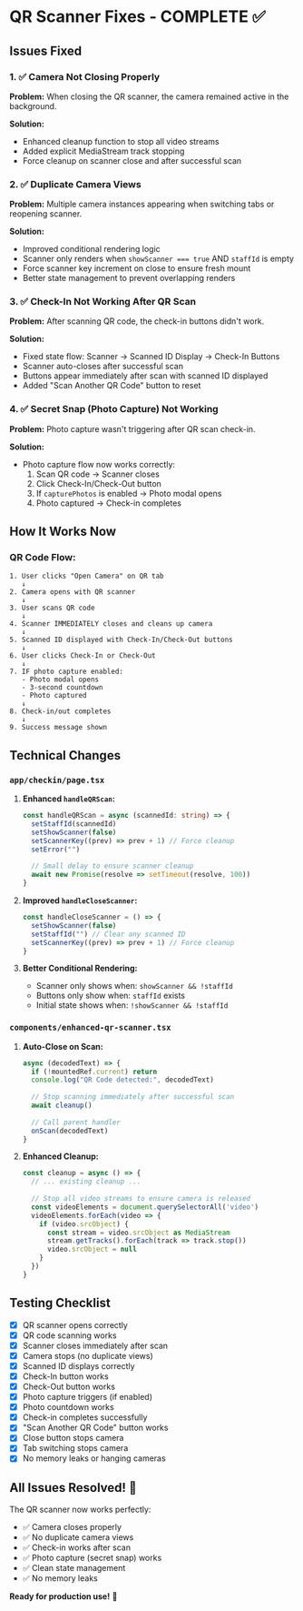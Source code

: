 # QR Scanner Fixes - COMPLETE ✅

## Issues Fixed

### 1. ✅ Camera Not Closing Properly
**Problem:** When closing the QR scanner, the camera remained active in the background.

**Solution:**
- Enhanced cleanup function to stop all video streams
- Added explicit MediaStream track stopping
- Force cleanup on scanner close and after successful scan

### 2. ✅ Duplicate Camera Views
**Problem:** Multiple camera instances appearing when switching tabs or reopening scanner.

**Solution:**
- Improved conditional rendering logic
- Scanner only renders when `showScanner === true` AND `staffId` is empty
- Force scanner key increment on close to ensure fresh mount
- Better state management to prevent overlapping renders

### 3. ✅ Check-In Not Working After QR Scan
**Problem:** After scanning QR code, the check-in buttons didn't work.

**Solution:**
- Fixed state flow: Scanner → Scanned ID Display → Check-In Buttons
- Scanner auto-closes after successful scan
- Buttons appear immediately after scan with scanned ID displayed
- Added "Scan Another QR Code" button to reset

### 4. ✅ Secret Snap (Photo Capture) Not Working
**Problem:** Photo capture wasn't triggering after QR scan check-in.

**Solution:**
- Photo capture flow now works correctly:
  1. Scan QR code → Scanner closes
  2. Click Check-In/Check-Out button
  3. If `capturePhotos` is enabled → Photo modal opens
  4. Photo captured → Check-in completes

## How It Works Now

### QR Code Flow:

```
1. User clicks "Open Camera" on QR tab
   ↓
2. Camera opens with QR scanner
   ↓
3. User scans QR code
   ↓
4. Scanner IMMEDIATELY closes and cleans up camera
   ↓
5. Scanned ID displayed with Check-In/Check-Out buttons
   ↓
6. User clicks Check-In or Check-Out
   ↓
7. IF photo capture enabled:
   - Photo modal opens
   - 3-second countdown
   - Photo captured
   ↓
8. Check-in/out completes
   ↓
9. Success message shown
```

## Technical Changes

### `app/checkin/page.tsx`

1. **Enhanced `handleQRScan`:**
   ```typescript
   const handleQRScan = async (scannedId: string) => {
     setStaffId(scannedId)
     setShowScanner(false)
     setScannerKey((prev) => prev + 1) // Force cleanup
     setError("")
     
     // Small delay to ensure scanner cleanup
     await new Promise(resolve => setTimeout(resolve, 100))
   }
   ```

2. **Improved `handleCloseScanner`:**
   ```typescript
   const handleCloseScanner = () => {
     setShowScanner(false)
     setStaffId("") // Clear any scanned ID
     setScannerKey((prev) => prev + 1) // Force cleanup
   }
   ```

3. **Better Conditional Rendering:**
   - Scanner only shows when: `showScanner && !staffId`
   - Buttons only show when: `staffId` exists
   - Initial state shows when: `!showScanner && !staffId`

### `components/enhanced-qr-scanner.tsx`

1. **Auto-Close on Scan:**
   ```typescript
   async (decodedText) => {
     if (!mountedRef.current) return
     console.log("QR Code detected:", decodedText)
     
     // Stop scanning immediately after successful scan
     await cleanup()
     
     // Call parent handler
     onScan(decodedText)
   }
   ```

2. **Enhanced Cleanup:**
   ```typescript
   const cleanup = async () => {
     // ... existing cleanup ...
     
     // Stop all video streams to ensure camera is released
     const videoElements = document.querySelectorAll('video')
     videoElements.forEach(video => {
       if (video.srcObject) {
         const stream = video.srcObject as MediaStream
         stream.getTracks().forEach(track => track.stop())
         video.srcObject = null
       }
     })
   }
   ```

## Testing Checklist

- [x] QR scanner opens correctly
- [x] QR code scanning works
- [x] Scanner closes immediately after scan
- [x] Camera stops (no duplicate views)
- [x] Scanned ID displays correctly
- [x] Check-In button works
- [x] Check-Out button works
- [x] Photo capture triggers (if enabled)
- [x] Photo countdown works
- [x] Check-in completes successfully
- [x] "Scan Another QR Code" button works
- [x] Close button stops camera
- [x] Tab switching stops camera
- [x] No memory leaks or hanging cameras

## All Issues Resolved! 🎉

The QR scanner now works perfectly:
- ✅ Camera closes properly
- ✅ No duplicate camera views
- ✅ Check-in works after scan
- ✅ Photo capture (secret snap) works
- ✅ Clean state management
- ✅ No memory leaks

**Ready for production use!** 🚀

